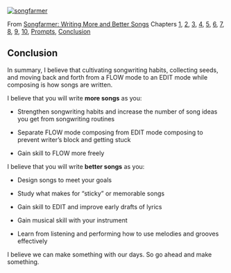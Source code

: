 [![songfarmer](https://66.media.tumblr.com/df375c2f5a0f3cbca123185b3ba93dba/tumblr_inline_o3j2897dZk1qzode8_540.jpg "songfarmer")](http://amazon.com/dp/0990420205/)

From [Songfarmer: Writing More and Better Songs](https://www.amazon.com/dp/0990420205/)
Chapters [1](ch1.md), [2](ch2.md), [3](ch3.md), [4](ch4.md), [5](ch5.md), [6](ch6.md), [7](ch7.md), [8](ch8.md), [9](ch9.md), [10](ch10.md), [Prompts](ch11.md), [Conclusion](conclusion.md)

## **Conclusion**

In summary, I believe that cultivating songwriting habits, collecting seeds, and moving back and forth from a FLOW mode to an EDIT mode while composing is how songs are written.

I believe that you will write **more songs** as you:

*   Strengthen songwriting habits and increase the number of song ideas you get from songwriting routines

*   Separate FLOW mode composing from EDIT mode composing to prevent writer’s block and getting stuck

*   Gain skill to FLOW more freely

I believe that you will write **better songs** as you:

*   Design songs to meet your goals

*   Study what makes for “sticky” or memorable songs

*   Gain skill to EDIT and improve early drafts of lyrics

*   Gain musical skill with your instrument

*   Learn from listening and performing how to use melodies and grooves effectively

I believe we can make something with our days. So go ahead and make something.
